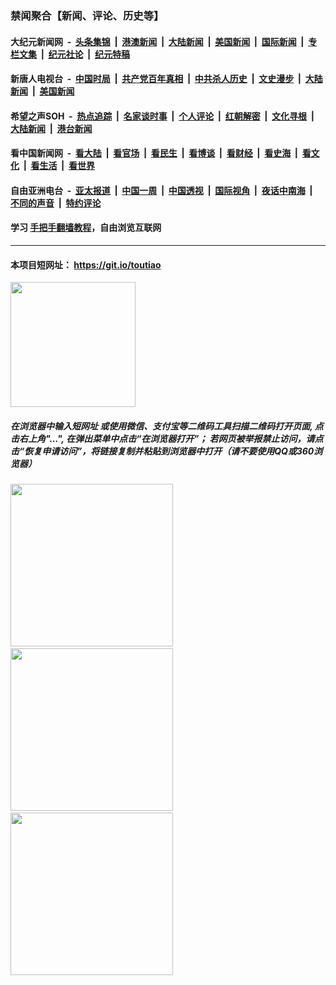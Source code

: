 ### 禁闻聚合【新闻、评论、历史等】

#### 大纪元新闻网 &nbsp;-&nbsp; [头条集锦](indexes/E头条集锦.md?t=02151144) &nbsp;|&nbsp; [港澳新闻](indexes/E港澳新闻.md?t=02151144)  &nbsp;|&nbsp; [大陆新闻](indexes/E大陆新闻.md?t=02151144) &nbsp;|&nbsp; [美国新闻](indexes/E美国新闻.md?t=02151144) &nbsp;|&nbsp; [国际新闻](indexes/E国际新闻.md?t=02151144) &nbsp;|&nbsp; [专栏文集](indexes/E专栏文集.md?t=02151144) &nbsp;|&nbsp; [纪元社论](indexes/E纪元社论.md?t=02151144) &nbsp;|&nbsp; [纪元特稿](indexes/E纪元特稿.md?t=02151144) 

#### 新唐人电视台 &nbsp;-&nbsp; [中国时局](indexes/N中国时局.md?t=02151144) &nbsp;|&nbsp; [共产党百年真相](indexes/N共产党百年真相.md?t=02151144) &nbsp;|&nbsp; [中共杀人历史](indexes/N中共杀人历史.md?t=02151144) &nbsp;|&nbsp; [文史漫步](indexes/N文史漫步.md?t=02151144) &nbsp;|&nbsp; [大陆新闻](indexes/N大陆新闻.md?t=02151144) &nbsp;|&nbsp; [美国新闻](indexes/N美国新闻.md?t=02151144)

#### 希望之声SOH &nbsp;-&nbsp; [热点追踪](indexes/H热点追踪.md?t=02151144) &nbsp;|&nbsp; [名家谈时事](indexes/H名家谈时事.md?t=02151144) &nbsp;|&nbsp; [个人评论](indexes/H个人评论.md?t=02151144)  &nbsp;|&nbsp; [红朝解密](indexes/H红朝解密.md?t=02151144) &nbsp;|&nbsp; [文化寻根](indexes/H文化寻根.md?t=02151144) &nbsp;|&nbsp; [大陆新闻](indexes/H大陆新闻.md?t=02151144) &nbsp;|&nbsp; [港台新闻](indexes/H港台新闻.md?t=02151144)

#### 看中国新闻网 &nbsp;-&nbsp; [看大陆](indexes/S看大陆.md?t=02151144) &nbsp;|&nbsp; [看官场](indexes/S看官场.md?t=02151144) &nbsp;|&nbsp; [看民生](indexes/S看民生.md?t=02151144)  &nbsp;|&nbsp; [看博谈](indexes/S看博谈.md?t=02151144) &nbsp;|&nbsp; [看财经](indexes/S看财经.md?t=02151144) &nbsp;|&nbsp; [看史海](indexes/S看史海.md?t=02151144) &nbsp;|&nbsp; [看文化](indexes/S看文化.md?t=02151144) &nbsp;|&nbsp; [看生活](indexes/S看生活.md?t=02151144) &nbsp;|&nbsp; [看世界](indexes/S看世界.md?t=02151144)

#### 自由亚洲电台 &nbsp;-&nbsp; [亚太报道](indexes/R亚太报道.md?t=02151144) &nbsp;|&nbsp; [中国一周](indexes/R中国一周.md?t=02151144) &nbsp;|&nbsp; [中国透视](indexes/R中国透视.md?t=02151144)  &nbsp;|&nbsp; [国际视角](indexes/R国际视角.md?t=02151144) &nbsp;|&nbsp; [夜话中南海](indexes/R夜话中南海.md?t=02151144) &nbsp;|&nbsp; [不同的声音](indexes/R不同的声音.md?t=02151144) &nbsp;|&nbsp; [特约评论](indexes/R特约评论.md?t=02151144)

#### 学习 [手把手翻墙教程](https://github.com/gfw-breaker/guides/wiki)，自由浏览互联网

----

#### 本项目短网址： https://git.io/toutiao
<img src="https://raw.githubusercontent.com/gfw-breaker/banned-news/master/scripts/img/qr.png" width="200px"/>  

##### 在浏览器中输入短网址 或使用微信、支付宝等二维码工具扫描二维码打开页面, 点击右上角"...", 在弹出菜单中点击“在浏览器打开”； 若网页被举报禁止访问，请点击“恢复申请访问”，将链接复制并粘贴到浏览器中打开（请不要使用QQ或360浏览器）

<img src="https://raw.githubusercontent.com/gfw-breaker/banned-news/master/scripts/img/1.png" width="260px"/> &nbsp; <img src="https://raw.githubusercontent.com/gfw-breaker/banned-news/master/scripts/img/2.png" width="260px"/> &nbsp; <img src="https://raw.githubusercontent.com/gfw-breaker/banned-news/master/scripts/img/3.png" width="260px"/>
